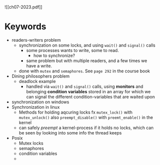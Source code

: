 ![[ch07-2023.pdf]]

# Keywords
* readers-writers problem
	* synchronization on some locks, and using `wait()` and `signal()` calls
		* some processes wants to write, some to read. 
			* how to synchronize?
		* same problem but with multiple readers, and a few times we have a write.
	* done with `mutex` and `semaphores`. See `page 292` in the course book
* Dining philosophers problem
	* deadlock example
		* handled via `wait()` and `signal()` calls, using **monitors** and belonging **condition variables** stored in an array for which we can signal the different condition-variables that are waited upon
* synchronization on windows
* Synchronization in linux
	* Methods for holding aqcuring locks fx `mutex_lock()` with `mutex_unlock()`
		also `preempt_disable()` with `preemt_enable()` in the kernel
	* can safely _preempt_ a kernel-process if it holds no locks, which can be seen by looking into some info the thread keeps 
* Posix
	* Mutex locks
	* semaphores
	* condition variables
	* 


